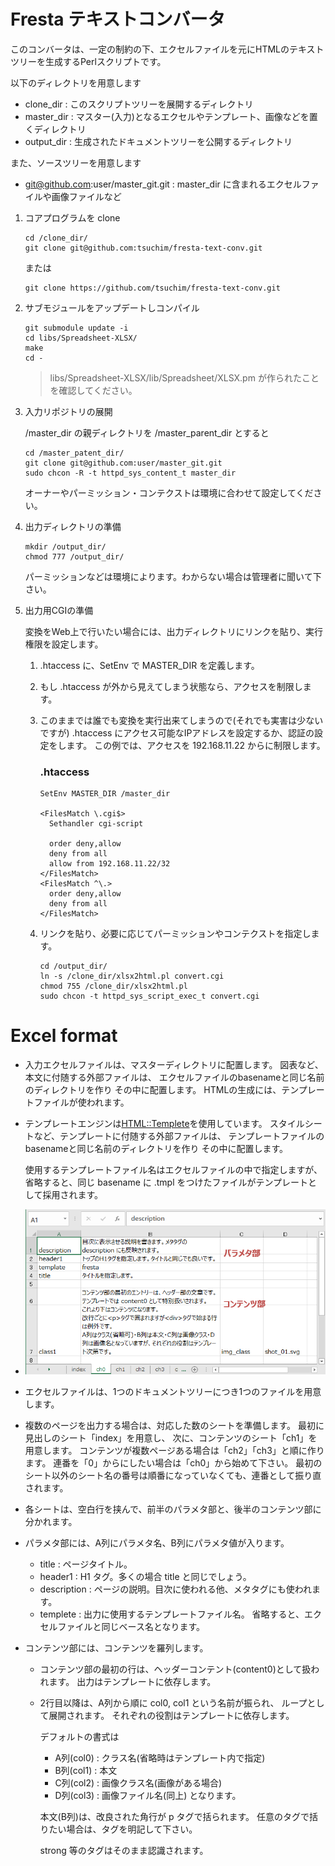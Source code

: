 # Fresta テキストコンバータ
このコンバータは、一定の制約の下、エクセルファイルを元にHTMLのテキストツリーを生成するPerlスクリプトです。

以下のディレクトリを用意します
- clone_dir : このスクリプトツリーを展開するディレクトリ
- master_dir : マスター(入力)となるエクセルやテンプレート、画像などを置くディレクトリ
- output_dir : 生成されたドキュメントツリーを公開するディレクトリ

また、ソースツリーを用意します
- git@github.com:user/master_git.git : master_dir に含まれるエクセルファイルや画像ファイルなど

1. コアプログラムを clone
   ~~~
   cd /clone_dir/
   git clone git@github.com:tsuchim/fresta-text-conv.git
   ~~~
   または
   ~~~
   git clone https://github.com/tsuchim/fresta-text-conv.git
   ~~~

1. サブモジュールをアップデートしコンパイル
   ~~~
   git submodule update -i
   cd libs/Spreadsheet-XLSX/
   make
   cd -
   ~~~
   > libs/Spreadsheet-XLSX/lib/Spreadsheet/XLSX.pm
   が作られたことを確認してください。


1. 入力リポジトリの展開

   /master_dir の親ディレクトリを /master_parent_dir とすると
   ~~~
   cd /master_patent_dir/
   git clone git@github.com:user/master_git.git
   sudo chcon -R -t httpd_sys_content_t master_dir
   ~~~
   オーナーやパーミッション・コンテクストは環境に合わせて設定してください。

1. 出力ディレクトリの準備
   ~~~
   mkdir /output_dir/
   chmod 777 /output_dir/
   ~~~
   パーミッションなどは環境によります。わからない場合は管理者に聞いて下さい。
   
1. 出力用CGIの準備

   変換をWeb上で行いたい場合には、出力ディレクトリにリンクを貼り、実行権限を設定します。
   1. .htaccess に、SetEnv で MASTER_DIR を定義します。
   1. もし .htaccess が外から見えてしまう状態なら、アクセスを制限します。
   1. このままでは誰でも変換を実行出来てしまうので(それでも実害は少ないですが)
      .htaccess にアクセス可能なIPアドレスを設定するか、認証の設定をします。
      この例では、アクセスを 192.168.11.22 からに制限します。
      
      ### .htaccess
      ~~~
      SetEnv MASTER_DIR /master_dir
      
      <FilesMatch \.cgi$>
        Sethandler cgi-script
      
        order deny,allow
        deny from all
        allow from 192.168.11.22/32
      </FilesMatch>
      <FilesMatch ^\.>
        order deny,allow
        deny from all
      </FilesMatch>
      ~~~

   1. リンクを貼り、必要に応じてパーミッションやコンテクストを指定します。
      ~~~
      cd /output_dir/
      ln -s /clone_dir/xlsx2html.pl convert.cgi
      chmod 755 /clone_dir/xlsx2html.pl
      sudo chcon -t httpd_sys_script_exec_t convert.cgi
      ~~~

# Excel format
- 入力エクセルファイルは、マスターディレクトリに配置します。
  図表など、本文に付随する外部ファイルは、
  エクセルファイルのbasenameと同じ名前のディレクトリを作り
  その中に配置します。
  HTMLの生成には、テンプレートファイルが使われます。

- テンプレートエンジンは[HTML::Templete](https://metacpan.org/pod/HTML::Template)を使用しています。
  スタイルシートなど、テンプレートに付随する外部ファイルは、
  テンプレートファイルのbasenameと同じ名前のディレクトリを作り
  その中に配置します。

  使用するテンプレートファイル名はエクセルファイルの中で指定しますが、
  省略すると、同じ basename に .tmpl をつけたファイルがテンプレートとして採用されます。

- <a href="doc/excel_sc_1.png"><img src="doc/excel_sc_1.png" alt="エクセルファイル見本"></a>
- エクセルファイルは、1つのドキュメントツリーにつき1つのファイルを用意します。

- 複数のページを出力する場合は、対応した数のシートを準備します。
  最初に見出しのシート「index」を用意し、
  次に、コンテンツのシート「ch1」を用意します。
  コンテンツが複数ページある場合は「ch2」「ch3」と順に作ります。
  連番を「0」からにしたい場合は「ch0」から始めて下さい。
  最初のシート以外のシート名の番号は順番になっていなくても、連番として振り直されます。

- 各シートは、空白行を挟んで、前半のパラメタ部と、後半のコンテンツ部に分かれます。

- パラメタ部には、A列にパラメタ名、B列にパラメタ値が入ります。
  - title : ページタイトル。
  - header1 : H1 タグ。多くの場合 title と同じでしょう。
  - description : ページの説明。目次に使われる他、メタタグにも使われます。
  - templete : 出力に使用するテンプレートファイル名。
    省略すると、エクセルファイルと同じベース名となります。

- コンテンツ部には、コンテンツを羅列します。
  - コンテンツ部の最初の行は、ヘッダーコンテント(content0)として扱われます。
    出力はテンプレートに依存します。
    
  - 2行目以降は、A列から順に col0, col1 という名前が振られ、
    ループとして展開されます。
    それぞれの役割はテンプレートに依存します。

    デフォルトの書式は
      - A列(col0) : クラス名(省略時はテンプレート内で指定)
      - B列(col1) : 本文
      - C列(col2) : 画像クラス名(画像がある場合)
      - D列(col3) : 画像ファイル名(同上)
    となります。

    本文(B列)は、改良された角行が p タグで括られます。
    任意のタグで括りたい場合は、タグを明記して下さい。

    strong 等のタグはそのまま認識されます。

